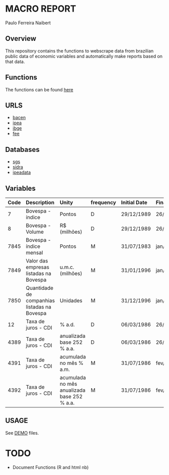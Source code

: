 MACRO REPORT
================
Paulo Ferreira Naibert

Overview
--------

This repository contains the functions to webscrape data from brazilian public data of economic variables and automatically make reports based on that data.

Functions
---------

The functions can be found [here](./funs/)

URLS
----

-   [bacen](https://www.bcb.gov.br/pt-br/)
-   [ipea](http://www.ipea.gov.br/portal/)
-   [ibge](https://www.ibge.gov.br/)
-   [fee](https://www.fee.rs.gov.br/)

Databases
---------

-   [sgs](https://www3.bcb.gov.br/sgspub/)
-   [sidra](https://sidra.ibge.gov.br/home/)
-   [ipeadata](http://ipeadata.gov.br/)

Variables
---------

<table style="width:100%;">
<colgroup>
<col width="6%" />
<col width="15%" />
<col width="26%" />
<col width="11%" />
<col width="11%" />
<col width="14%" />
<col width="14%" />
</colgroup>
<thead>
<tr class="header">
<th align="left">Code</th>
<th align="left">Description</th>
<th align="left">Unity</th>
<th align="left">frequency</th>
<th align="left">Initial Date</th>
<th align="left">Final Date</th>
<th align="left">Source</th>
</tr>
</thead>
<tbody>
<tr class="odd">
<td align="left">7</td>
<td align="left">Bovespa - índice</td>
<td align="left">Pontos</td>
<td align="left">D</td>
<td align="left">29/12/1989</td>
<td align="left">26/02/2018</td>
<td align="left">BM&amp;FBOVESPA</td>
</tr>
<tr class="even">
<td align="left">8</td>
<td align="left">Bovespa - Volume</td>
<td align="left">R$ (milhões)</td>
<td align="left">D</td>
<td align="left">29/12/1989</td>
<td align="left">26/02/2018</td>
<td align="left">BM&amp;FBOVESPA</td>
</tr>
<tr class="odd">
<td align="left">7845</td>
<td align="left">Bovespa - índice mensal</td>
<td align="left">Pontos</td>
<td align="left">M</td>
<td align="left">31/07/1983</td>
<td align="left">jan/2018</td>
<td align="left">BM&amp;FBOVESPA</td>
</tr>
<tr class="even">
<td align="left">7849</td>
<td align="left">Valor das empresas listadas na Bovespa</td>
<td align="left">u.m.c. (milhões)</td>
<td align="left">M</td>
<td align="left">31/01/1996</td>
<td align="left">jan/2018</td>
<td align="left">BM&amp;FBOVESPA</td>
</tr>
<tr class="odd">
<td align="left">7850</td>
<td align="left">Quantidade de companhias listadas na Bovespa</td>
<td align="left">Unidades</td>
<td align="left">M</td>
<td align="left">31/12/1996</td>
<td align="left">jan/2018</td>
<td align="left">BM&amp;FBOVESPA</td>
</tr>
<tr class="even">
<td align="left">12</td>
<td align="left">Taxa de juros - CDI</td>
<td align="left">% a.d.</td>
<td align="left">D</td>
<td align="left">06/03/1986</td>
<td align="left">26/02/2018</td>
<td align="left">Cetip</td>
</tr>
<tr class="odd">
<td align="left">4389</td>
<td align="left">Taxa de juros - CDI</td>
<td align="left">anualizada base 252 % a.a.</td>
<td align="left">D</td>
<td align="left">06/03/1986</td>
<td align="left">26/02/2018</td>
<td align="left">BCB-Demab</td>
</tr>
<tr class="even">
<td align="left">4391</td>
<td align="left">Taxa de juros - CDI</td>
<td align="left">acumulada no mês % a.m.</td>
<td align="left">M</td>
<td align="left">31/07/1986</td>
<td align="left">fev/2018</td>
<td align="left">BCB-Demab</td>
</tr>
<tr class="odd">
<td align="left">4392</td>
<td align="left">Taxa de juros - CDI</td>
<td align="left">acumulada no mês anualizada base 252 % a.a.</td>
<td align="left">M</td>
<td align="left">31/07/1986</td>
<td align="left">fev/2018</td>
<td align="left">BCB-Demab</td>
</tr>
</tbody>
</table>

USAGE
-----

See [DEMO](./DEMOS/) files.

TODO
====

-   Document Functions (R and html nb)

